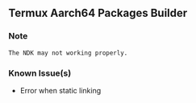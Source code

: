 ## Termux Aarch64 Packages Builder

### Note
```The NDK may not working properly.```

### Known Issue(s)
- Error when static linking

